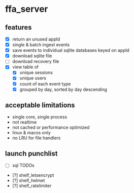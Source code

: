 # ffa_server

## features

- [x] return an unused appId
- [x] single & batch ingest events
- [x] save events to individual sqlite databases keyed on appId
- [x] download sqlite file
- [ ] download recovery file
- [x] view table of
    - [x] unique sessions
    - [x] unique users
    - [x] count of each event type
    - [x] grouped by day, sorted by day descending

## acceptable limitations

- single core, single process
- not realtime
- not cached or performance optimized
- linux & macos only
- no LRU for file handlers

## launch punchlist

- [ ] sql TODOs
- [?] shelf_letsencrypt
- [?] shelf_helmet
- [?] shelf_ratelimiter
